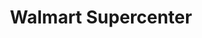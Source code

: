 ---
title: "Walmart Supercenter"
url: /arlington/walmart-supercenter-south-cooper-street/
shop: supermarket
---